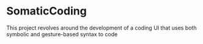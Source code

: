 # SomaticCoding
This project revolves around the development of a coding UI that uses both symbolic and gesture-based syntax to code
